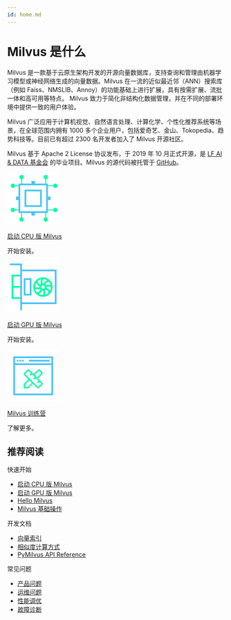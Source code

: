 ```yaml
---
id: home.md
---
```


# Milvus 是什么

Milvus 是一款基于云原生架构开发的开源向量数据库，支持查询和管理由机器学习模型或神经网络生成的向量数据。Milvus 在一流的近似最近邻（ANN）搜索库（例如 Faiss、NMSLIB、Annoy）的功能基础上进行扩展，具有按需扩展、流批一体和高可用等特点。 Milvus 致力于简化非结构化数据管理，并在不同的部署环境中提供一致的用户体验。

Milvus 广泛应用于计算机视觉、自然语言处理、计算化学、个性化推荐系统等场景，在全球范围内拥有 1000 多个企业用户，包括爱奇艺、金山、Tokopedia、趋势科技等。目前已有超过 2300 名开发者加入了 Milvus 开源社区。

Milvus 基于 Apache 2 License 协议发布，于 2019 年 10 月正式开源，是 [LF AI & DATA 基金会](https://lfaidata.foundation/) 的毕业项目。Milvus 的源代码被托管于 [GitHub](https://github.com/milvus-io/milvus)。

<div class="card-wrapper">

<div class="start_card_container">
  <a href="milvus_docker-cpu.md">
    <img  src="../../../assets/cpu.svg" alt="icon" />
    <p class="link-btn">启动 CPU 版 Milvus <i class="fas fa-chevron-circle-right"></i></p>
  </a>
  <p>开始安装。</p>
</div>

<div class="start_card_container">
  <a href="example_code.md">
    <img  src="../../../assets/gpu.svg" alt="icon" />
    <p class="link-btn">启动 GPU 版 Milvus <i class="fas fa-chevron-circle-right"></i></p>
  </a>
  <p>开始安装。</p>
</div>

<div class="start_card_container">
  <a href="/bootcamp">
    <img  src="../../../assets/bootcamps.svg" alt="icon" />
    <p class="link-btn">Milvus 训练营 <i class="fas fa-chevron-circle-right"></i></p>
  </a>
  <p>
  了解更多。
  </p>
</div>

</div>

## 推荐阅读

<div class="doc-home-recommend-section">

<div class="recomment-item">
  <p>快速开始</p>

- [启动 CPU 版 Milvus](milvus_docker-cpu.md)
- [启动 GPU 版 Milvus](milvus_docker-gpu.md)
- [Hello Milvus](example_code.md)
- [Milvus 基础操作](connect_milvus_python.md)
</div>

<div class="recomment-item">
  <p>开发文档</p>

- [向量索引](index.md)
- [相似度计算方式](metric.md)
- [PyMilvus API Reference](https://milvus.io/api-reference/pymilvus/v1.1.2/install.html)
</div>

<div class="recomment-item">
  <p>常见问题</p>

- [产品问题](product_faq.md)
- [运维问题](operational_faq.md)
- [性能调优](performance_faq.md)
- [故障诊断](troubleshoot.md)
</div>


